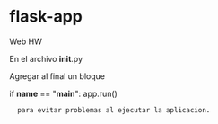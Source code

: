 # flask-app
Web HW


En el archivo __init__.py 

Agregar al final un bloque 

if __name__ == "__main__":
      app.run()
      
      
      para evitar problemas al ejecutar la aplicacion. 
